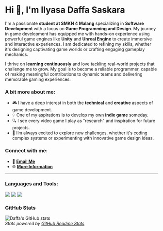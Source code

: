 # Hi 👋, I'm Ilyasa Daffa Saskara

I'm a passionate **student at SMKN 4 Malang** specializing in **Software Development** with a focus on **Game Programming and Design**. My journey in game development has equipped me with hands-on experience using powerful game engines like **Unity** and **Unreal Engine** to create immersive and interactive experiences. I am dedicated to refining my skills, whether it's designing captivating game worlds or crafting engaging gameplay mechanics.

I thrive on **learning continuously** and love tackling real-world projects that challenge me to grow. My goal is to become a reliable programmer, capable of making meaningful contributions to dynamic teams and delivering memorable gaming experiences.

### A bit more about me:
- 🎮 I have a deep interest in both the **technical** and **creative** aspects of game development.
- 💡 One of my aspirations is to develop my own **indie game** someday.
- 🔍 I see every video game I play as "research" and inspiration for future projects.
- 🚀 I’m always excited to explore new challenges, whether it's coding complex systems or experimenting with innovative game design ideas.

### Connect with me:
- 📧 **[Email Me](mailto:ilyasadaffa@example.com)**  <!-- Replace with your actual email -->
- 🌐 **[More Information](https://s.id/ilyasadaffas)**

---

### Languages and Tools:

<p>
  <img src="https://img.shields.io/badge/C%23-%23239120.svg?&style=for-the-badge&logo=c-sharp&logoColor=white"/>
  <img src="https://img.shields.io/badge/Unity-%23000000.svg?&style=for-the-badge&logo=unity&logoColor=white"/>
  <img src="https://img.shields.io/badge/Unreal%20Engine-%23313131.svg?&style=for-the-badge&logo=unreal-engine&logoColor=white"/>
  <!-- Add more tools as needed -->
</p>

### GitHub Stats

![Daffa's GitHub stats](https://github-readme-stats.vercel.app/api?username=yourusername&show_icons=true&theme=dark)  
*Stats powered by [GitHub Readme Stats](https://github.com/anuraghazra/github-readme-stats)*

